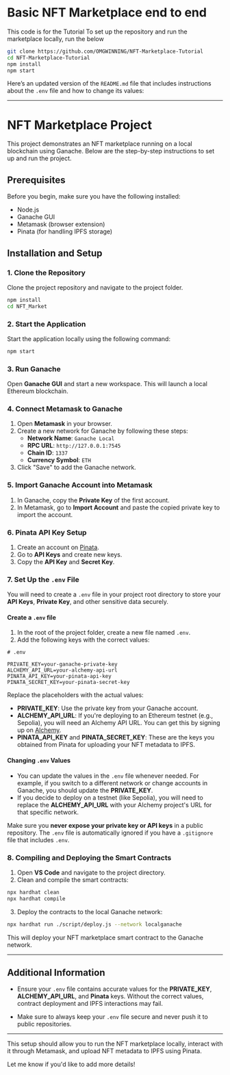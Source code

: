 # Basic NFT Marketplace end to end

This code is for the Tutorial 
To set up the repository and run the marketplace locally, run the below
```bash
git clone https://github.com/OMGWINNING/NFT-Marketplace-Tutorial
cd NFT-Marketplace-Tutorial
npm install
npm start
```


Here’s an updated version of the `README.md` file that includes instructions about the `.env` file and how to change its values:

---

# NFT Marketplace Project

This project demonstrates an NFT marketplace running on a local blockchain using Ganache. Below are the step-by-step instructions to set up and run the project.

## Prerequisites

Before you begin, make sure you have the following installed:

- Node.js
- Ganache GUI
- Metamask (browser extension)
- Pinata (for handling IPFS storage)

## Installation and Setup

### 1. Clone the Repository

Clone the project repository and navigate to the project folder.

```bash
npm install
cd NFT_Market
```

### 2. Start the Application

Start the application locally using the following command:

```bash
npm start
```

### 3. Run Ganache

Open **Ganache GUI** and start a new workspace. This will launch a local Ethereum blockchain.

### 4. Connect Metamask to Ganache

1. Open **Metamask** in your browser.
2. Create a new network for Ganache by following these steps:
    - **Network Name**: `Ganache Local`
    - **RPC URL**: `http://127.0.0.1:7545`
    - **Chain ID**: `1337`
    - **Currency Symbol**: `ETH`
3. Click "Save" to add the Ganache network.

### 5. Import Ganache Account into Metamask

1. In Ganache, copy the **Private Key** of the first account.
2. In Metamask, go to **Import Account** and paste the copied private key to import the account.

### 6. Pinata API Key Setup

1. Create an account on [Pinata](https://www.pinata.cloud/).
2. Go to **API Keys** and create new keys.
3. Copy the **API Key** and **Secret Key**.

### 7. Set Up the `.env` File

You will need to create a `.env` file in your project root directory to store your **API Keys**, **Private Key**, and other sensitive data securely.

#### Create a `.env` file

1. In the root of the project folder, create a new file named `.env`.
2. Add the following keys with the correct values:

```env
# .env

PRIVATE_KEY=your-ganache-private-key
ALCHEMY_API_URL=your-alchemy-api-url
PINATA_API_KEY=your-pinata-api-key
PINATA_SECRET_KEY=your-pinata-secret-key
```

Replace the placeholders with the actual values:
- **PRIVATE_KEY**: Use the private key from your Ganache account.
- **ALCHEMY_API_URL**: If you're deploying to an Ethereum testnet (e.g., Sepolia), you will need an Alchemy API URL. You can get this by signing up on [Alchemy](https://www.alchemy.com/).
- **PINATA_API_KEY** and **PINATA_SECRET_KEY**: These are the keys you obtained from Pinata for uploading your NFT metadata to IPFS.

#### Changing `.env` Values

- You can update the values in the `.env` file whenever needed. For example, if you switch to a different network or change accounts in Ganache, you should update the **PRIVATE_KEY**.
- If you decide to deploy on a testnet (like Sepolia), you will need to replace the **ALCHEMY_API_URL** with your Alchemy project's URL for that specific network.
  
Make sure you **never expose your private key or API keys** in a public repository. The `.env` file is automatically ignored if you have a `.gitignore` file that includes `.env`.

### 8. Compiling and Deploying the Smart Contracts

1. Open **VS Code** and navigate to the project directory.
2. Clean and compile the smart contracts:

```bash
npx hardhat clean
npx hardhat compile
```

3. Deploy the contracts to the local Ganache network:

```bash
npx hardhat run ./script/deploy.js --network localganache
```

This will deploy your NFT marketplace smart contract to the Ganache network.

---

## Additional Information

- Ensure your `.env` file contains accurate values for the **PRIVATE_KEY**, **ALCHEMY_API_URL**, and **Pinata** keys. Without the correct values, contract deployment and IPFS interactions may fail.
  
- Make sure to always keep your `.env` file secure and never push it to public repositories.

---

This setup should allow you to run the NFT marketplace locally, interact with it through Metamask, and upload NFT metadata to IPFS using Pinata.

Let me know if you'd like to add more details!